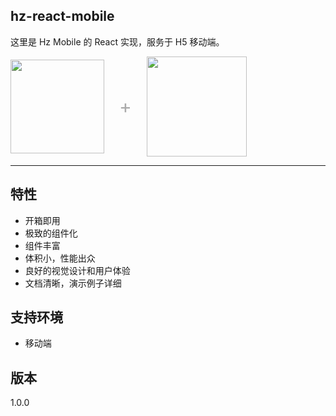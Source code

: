 ## hz-react-mobile

这里是 Hz Mobile 的 React 实现，服务于 H5 移动端。

<div class="pic-plus">
  <img width="150" src="http://localhost:18001/images/logo.svg">
  <span>+</span>
  <img width="160" src="https://gw.alipayobjects.com/zos/rmsportal/tXlLQhLvkEelMstLyHiN.svg">
</div>

<style>
.pic-plus > * {
  display: inline-block !important;
  vertical-align: middle;
}
.pic-plus span {
  font-size: 30px;
  color: #aaa;
  margin: 0 20px;
}
</style>

---

## 特性

<!-- - 提炼自九江移动端和兰州移动端的交互方式和视觉风格。
- 开箱即用的高质量 React 组件。 -->
- 开箱即用
- 极致的组件化
- 组件丰富
- 体积小，性能出众
- 良好的视觉设计和用户体验
- 文档清晰，演示例子详细


## 支持环境

* 移动端

## 版本
1.0.0
